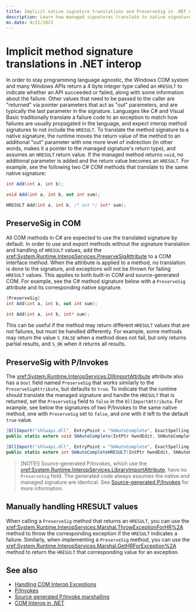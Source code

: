 ```yaml
---
title: Implicit native signature translations and PreserveSig in .NET native interop
description: Learn how managed signatures translate to native signatures for interop methods in .NET
ms.date: 9/21/2023
---
```


# Implicit method signature translations in .NET interop

In order to stay programming language agnostic, the Windows COM system and many Windows APIs return a 4 byte integer type called an `HRESULT` to indicate whether an API succeeded or failed, along with some information about the failure. Other values that need to be passed to the caller are "returned" via pointer parameters that act as "out" parameters, and are typically the last parameter in the signature. Languages like C# and Visual Basic traditionally translate a failure code to an exception to match how failures are usually propagated in the language, and expect interop method signatures to not include the `HRESULT`. To translate the method signature to a native signature, the runtime moves the return value of the method to an additional "out" parameter with one more level of indirection (in other words, makes it a pointer to the managed signature's return type), and assumes an `HRESULT` return value. If the managed method returns `void`, no additional parameter is added and the return value becomes an `HRESULT`. For example, see the following two C# COM methods that translate to the same native signature:

```csharp
int Add(int a, int b);

void Add(int a, int b, out int sum);
```

```c
HRESULT Add(int a, int b, /* out */ int* sum);
```

## PreserveSig in COM

All COM methods in C# are expected to use the translated signature by default. In order to use and export methods without the signature translation and handling of `HRESULT` values, add the <xref:System.Runtime.InteropServices.PreserveSigAttribute> to a COM interface method. When the attribute is applied to a method, no translation is done to the signature, and exceptions will not be thrown for failing `HRESULT` values. This applies to both built-in COM and source-generated COM. For example, see the C# method signature below with a `PreserveSig` attribute and its corresponding native signature.

```csharp
[PreserveSig]
int Add(int a, int b, out int sum);
```

```c
int Add(int a, int b, int* sum);
```

This can be useful if the method may return different `HRESULT` values that are not failures, but must be handled differently. For example, some methods may return the value `S_FALSE` when a method does not fail, but only returns partial results, and `S_OK` when it returns all results.

## PreserveSig with P/Invokes

The <xref:System.Runtime.InteropServices.DllImportAttribute> attribute also has a `bool` field named `PreserveSig` that works similarly to the `PreserveSigAttribute`, but defaults to `true`. To indicate that the runtime should translate the managed signature and handle the `HRESULT` that is returned, set the `PreserveSig` field to `false` in the `DllImportAttribute`. For example, see below the signatures of two P/Invokes to the same native method, one with `PreserveSig` set to `false`, and one with it left to the default `true` value.

```csharp
[DllImport("shlwapi.dll", EntryPoint = "SHAutoComplete", ExactSpelling = true, PreserveSig = false)]
public static extern void SHAutoComplete(IntPtr hwndEdit, SHAutoCompleteFlags dwFlags);

[DllImport("shlwapi.dll", EntryPoint = "SHAutoComplete", ExactSpelling = true)]
public static extern int SHAutoCompleteHRESULT(IntPtr hwndEdit, SHAutoCompleteFlags dwFlags);
```

> [NOTE!] Source-generated P/Invokes, which use the <xref:System.Runtime.InteropServices.LibraryImportAttribute>, have no `PreserveSig` field. The generated code always assumes the native and managed signature are identical. See [Source-generated P/Invokes](./pinvoke-source-generation.md#differences-from-dllimport) for more information.

## Manually handling HRESULT values

When calling a `PreserveSig` method that returns an `HRESULT`, you can use the <xref:System.Runtime.InteropServices.Marshal.ThrowExceptionForHR%2A> method to throw the corresponding exception if the `HRESULT` indicates a failure. Similarly, when implementing a `PreserveSig` method, you can use the <xref:System.Runtime.InteropServices.Marshal.GetHRForException%2A> method to return the `HRESULT` that corresponding value for an exception.

## See also

- [Handling COM Interop Exceptions](../../standard/exceptions/handling-com-interop-exceptions.md)
- [P/Invokes](./pinvoke.md)
- [Source generated P/Invoke marshalling](./pinvoke-source-generation.md)
- [COM Interop in .NET](./cominterop.md)
